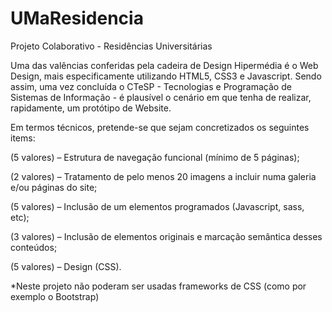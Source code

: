# UMaResidencia
Projeto Colaborativo - Residências Universitárias

Uma das valências conferidas pela cadeira de Design Hipermédia é o Web Design, mais especificamente utilizando HTML5, CSS3 e Javascript. Sendo assim, uma vez concluída o CTeSP - Tecnologias e Programação de Sistemas de Informação - é plausível o cenário em que tenha de realizar, rapidamente, um protótipo de Website.

Em termos técnicos, pretende-se que sejam concretizados os seguintes items:

(5 valores) – Estrutura de navegação funcional (mínimo de 5 páginas);

(2 valores) – Tratamento de pelo menos 20 imagens a incluir numa galeria e/ou páginas do site;

(5 valores) – Inclusão de um elementos programados (Javascript, sass, etc);

(3 valores) – Inclusão de elementos originais e marcação semântica desses conteúdos;

(5 valores) – Design (CSS).



*Neste projeto não poderam ser usadas frameworks de CSS (como por exemplo o Bootstrap)
